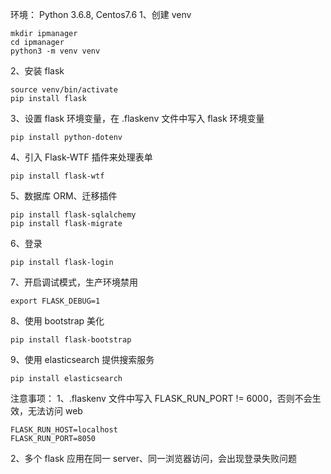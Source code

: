 环境： Python 3.6.8, Centos7.6
1、创建 venv
```
mkdir ipmanager
cd ipmanager
python3 -m venv venv
```
2、安装 flask
```
source venv/bin/activate
pip install flask
```
3、设置 flask 环境变量，在 .flaskenv 文件中写入 flask 环境变量
```
pip install python-dotenv
```
4、引入 Flask-WTF 插件来处理表单
```
pip install flask-wtf
```
5、数据库 ORM、迁移插件
```
pip install flask-sqlalchemy
pip install flask-migrate
```
6、登录
```
pip install flask-login
```
7、开启调试模式，生产环境禁用
```
export FLASK_DEBUG=1
```
8、使用 bootstrap 美化
```
pip install flask-bootstrap
```
9、使用 elasticsearch 提供搜索服务
```
pip install elasticsearch
```


注意事项：
1、.flaskenv 文件中写入 FLASK_RUN_PORT != 6000，否则不会生效，无法访问 web
```
FLASK_RUN_HOST=localhost
FLASK_RUN_PORT=8050
```
2、多个 flask 应用在同一 server、同一浏览器访问，会出现登录失败问题 